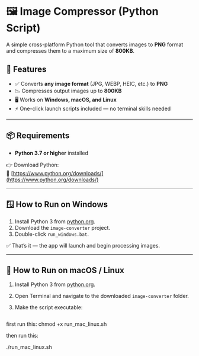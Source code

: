 # 🖼️ Image Compressor (Python Script)

A simple cross-platform Python tool that converts images to **PNG** format and compresses them to a maximum size of **800KB**.

## 🚀 Features

- ✅ Converts **any image format** (JPG, WEBP, HEIC, etc.) to **PNG**
- 📉 Compresses output images up to **800KB**
- 🖥️ Works on **Windows, macOS, and Linux**
- ⚡ One-click launch scripts included — no terminal skills needed

---

## 📦 Requirements

- **Python 3.7 or higher** installed

👉 Download Python:  
🔗 [https://www.python.org/downloads/](https://www.python.org/downloads/)

---

## 🪟 How to Run on **Windows**

1. Install Python 3 from [python.org](https://www.python.org/downloads/).
2. Download the `image-converter` project.
3. Double-click `run_windows.bat`.

✅ That’s it — the app will launch and begin processing images.

---

## 🍎 How to Run on **macOS / Linux**

1. Install Python 3 from [python.org](https://www.python.org/downloads/).
2. Open Terminal and navigate to the downloaded `image-converter` folder.
3. Make the script executable:

   ```bash
first run this:
   chmod +x run_mac_linux.sh
   
   
then run this:
   
   ./run_mac_linux.sh
